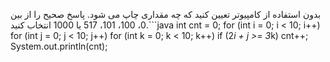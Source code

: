  بدون استفاده از کامپیوتر تعیین کنید که چه مقداری چاپ می شود. پاسخ صحیح را از بین 0، 100، 101، 517 یا 1000 انتخاب کنید.```java
int cnt = 0;
for (int i = 0; i < 10; i++)
   for (int j = 0; j < 10; j++)
      for (int k = 0; k < 10; k++)
         if (2*i + j >= 3*k)
            cnt++;
System.out.println(cnt);
```